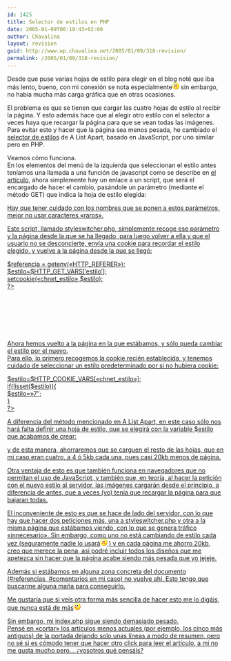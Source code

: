 ```yaml
---
id: 1425
title: Selector de estilos en PHP
date: 2005-01-09T06:19:43+02:00
author: Chavalina
layout: revision
guid: http://www.wp.chavalina.net/2005/01/09/318-revision/
permalink: /2005/01/09/318-revision/
---
```

Desde que puse varias hojas de estilo para elegir en el blog noté que iba más lento, bueno, con mi conexión se nota especialmente![emo](/imagenes/emoticonos/triste.gif) sin embargo, no hab&iacute;a mucha más carga gráfica que en otras ocasiones.

El problema es que se tienen que cargar las cuatro hojas de estilo al recibir la página. Y esto además hace que al elegir otro estilo con el selector a veces haya que recargar la página para que se vean todas las imágenes. Para evitar esto y hacer que la página sea menos pesada, he cambiado el <a href="http://www.alistapart.com/articles/alternate/" target="_blank">selector de estilos</a> de A List Apart, basado en JavaScript, por uno similar pero en PHP.

Veamos cómo funciona.  
En los elementos del men&uacute; de la izquierda que seleccionan el estilo antes ten&iacute;amos una llamada a una función de javascript como se describe en <a href="http://www.alistapart.com/articles/alternate/" target="_blank">el art&iacute;culo</a>, ahora simplemente hay un enlace a un script, que será el encargado de hacer el cambio, pasándole un parámetro (mediante el método GET) que indica la hoja de estilo elegida: 

<div class="codigo">
  <a href="styleswitcher.php?estilo=4-7" title="estilo 4.7">
</div>

Hay que tener cuidado con los nombres que se ponen a estos parámetros, mejor no usar caracteres «raros».

Este script, llamado styleswitcher.php, simplemente recoge ese parámetro y la página desde la que se ha llegado, para luego volver a ella y que el usuario no se desconcierte, env&iacute;a una cookie para recordar el estilo elegido, y vuelve a la página desde la que se llegó:

<div class="codigo">
  <?<br /> $referencia = getenv(«HTTP_REFERER»);<br /> $estilo=$HTTP_GET_VARS[&prime;estilo&prime;];<br /> setcookie(«chnet_estilo»,$estilo);<br /> ?><br /> <html><br /> <head><br /> <title>modificando estilo</title> <br /> </head><br /> <body onLoad = "parent.location = &prime;<? echo $referencia; ?>&prime;"><br /> </body><br /> </html>
</div>

Ahora hemos vuelto a la página en la que estábamos, y sólo queda cambiar el estilo por el nuevo.  
Para ello, lo primero recogemos la cookie recién establecida, y tenemos cuidado de seleccionar un estilo predeterminado por si no hubiera cookie:

<div class="codigo">
  <?<br /> $estilo=$HTTP_COOKIE_VARS[«chnet_estilo»];<br /> if(!isset($estilo)){<br /> $estilo=»7&#8243;;<br /> }<br /> ?>
</div>

A diferencia del método mencionado en A List Apart, en este caso sólo nos hará falta definir una hoja de estilo, que se elegirá con la variable $estilo que acabamos de crear:

<div class="codigo">
  <link rel="stylesheet" href="<? echo $estilo; ?>.css" type="text/css" />
</div>

y de esta manera, ahorraremos que se carguen el resto de las hojas, que en mi caso eran cuatro, a 4 ó 5kb cada una, pues casi 20kb menos de página.

Otra ventaja de esto es que también funciona en navegadores que no permitan el uso de JavaScript, y también que, en teor&iacute;a, al hacer la petición con el nuevo estilo al servidor, las imágenes cargarán desde el principio, a diferencia de antes, que a veces (yo) ten&iacute;a que recargar la página para que bajaran todas.

El inconveniente de esto es que se hace de lado del servidor, con lo que hay que hacer dos peticiones más, una a styleswitcher.php y otra a la misma página que estábamos viendo, con lo que se genera tráfico «innecesario». Sin embargo, como uno no está cambiando de estilo cada vez (seguramente nadie lo usará![emo](/imagenes/emoticonos/triste.gif) ) y en cada página me ahorro 20kb, creo que merece la pena, as&iacute; podré incluir todos los dise&ntilde;os que me apetezca sin hacer que la página acabe siendo más pesada que yo jejeje.

Además si estábamos en alguna zona concreta del documento (#referencias, #comentarios en mi caso) no vuelve ah&iacute;. Esto tengo que buscarme alguna ma&ntilde;a para conseguirlo.

Me gustar&iacute;a que si veis otra forma más sencilla de hacer esto me lo digáis, que nunca está de más![emo](/imagenes/emoticonos/guino.gif) 

Sin embargo, mi index.php sigue siendo demasiado pesado.  
Pensé en «cortar» los art&iacute;culos menos actuales (por ejemplo, los cinco más antiguos) de la portada dejando solo unas l&iacute;neas a modo de resumen, pero no sé si es cómodo tener que hacer otro click para leer el art&iacute;culo, a mi no me gusta mucho pero… &iquest;vosotros qué pensáis?